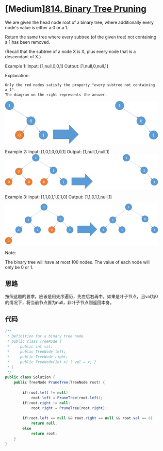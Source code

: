 # [Medium][814. Binary Tree Pruning](https://leetcode.com/problems/binary-tree-pruning/)

We are given the head node root of a binary tree, where additionally every node's value is either a 0 or a 1.

Return the same tree where every subtree (of the given tree) not containing a 1 has been removed.

(Recall that the subtree of a node X is X, plus every node that is a descendant of X.)

Example 1:
Input: [1,null,0,0,1]
Output: [1,null,0,null,1]

Explanation:

```text
Only the red nodes satisfy the property "every subtree not containing a 1".
The diagram on the right represents the answer.
```

![img1](image/1.png)

Example 2:
Input: [1,0,1,0,0,0,1]
Output: [1,null,1,null,1]
![img2](image/2.png)

Example 3:
Input: [1,1,0,1,1,0,1,0]
Output: [1,1,0,1,1,null,1]

![img3](image/3.png)

Note:

The binary tree will have at most 100 nodes.
The value of each node will only be 0 or 1.

## 思路

按照这题的要求，应该是用先序遍历，先左后右再中。如果是叶子节点，且val为0的情况下，将当前节点置为null，非叶子节点则返回本身。

## 代码

```csharp
/**
 * Definition for a binary tree node.
 * public class TreeNode {
 *     public int val;
 *     public TreeNode left;
 *     public TreeNode right;
 *     public TreeNode(int x) { val = x; }
 * }
 */
public class Solution {
    public TreeNode PruneTree(TreeNode root) {

        if(root.left != null)
            root.left = PruneTree(root.left);
        if(root.right != null)
            root.right = PruneTree(root.right);

        if(root.left == null && root.right == null && root.val == 0)
            return null;
        else
            return root;
    }
}
```
